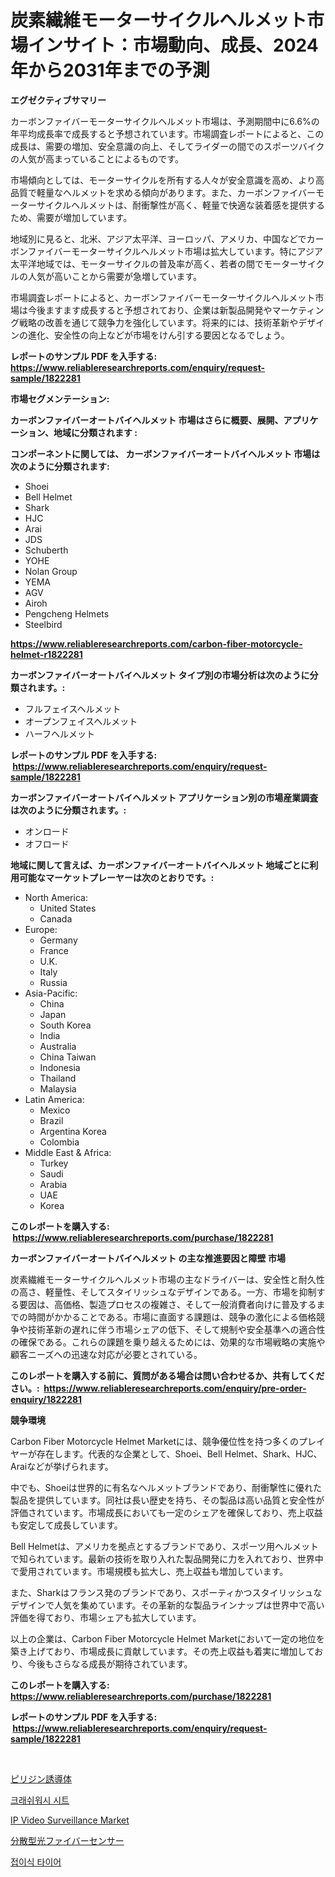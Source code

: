 <p><h1>炭素繊維モーターサイクルヘルメット市場インサイト：市場動向、成長、2024年から2031年までの予測</h1></p><p><strong>エグゼクティブサマリー</strong></p>
<p><p>カーボンファイバーモーターサイクルヘルメット市場は、予測期間中に6.6%の年平均成長率で成長すると予想されています。市場調査レポートによると、この成長は、需要の増加、安全意識の向上、そしてライダーの間でのスポーツバイクの人気が高まっていることによるものです。</p><p>市場傾向としては、モーターサイクルを所有する人々が安全意識を高め、より高品質で軽量なヘルメットを求める傾向があります。また、カーボンファイバーモーターサイクルヘルメットは、耐衝撃性が高く、軽量で快適な装着感を提供するため、需要が増加しています。</p><p>地域別に見ると、北米、アジア太平洋、ヨーロッパ、アメリカ、中国などでカーボンファイバーモーターサイクルヘルメット市場は拡大しています。特にアジア太平洋地域では、モーターサイクルの普及率が高く、若者の間でモーターサイクルの人気が高いことから需要が急増しています。</p><p>市場調査レポートによると、カーボンファイバーモーターサイクルヘルメット市場は今後ますます成長すると予想されており、企業は新製品開発やマーケティング戦略の改善を通じて競争力を強化しています。将来的には、技術革新やデザインの進化、安全性の向上などが市場をけん引する要因となるでしょう。</p></p>
<p><strong>レポートのサンプル PDF を入手する: <a href="https://www.reliableresearchreports.com/enquiry/request-sample/1822281">https://www.reliableresearchreports.com/enquiry/request-sample/1822281</a></strong></p>
<p><strong>市場セグメンテーション:</strong></p>
<p><strong> カーボンファイバーオートバイヘルメット 市場はさらに概要、展開、アプリケーション、地域に分類されます :</strong></p>
<p><strong>コンポーネントに関しては、 カーボンファイバーオートバイヘルメット 市場は次のように分類されます: &nbsp;</strong></p>
<p><ul><li>Shoei</li><li>Bell Helmet</li><li>Shark</li><li>HJC</li><li>Arai</li><li>JDS</li><li>Schuberth</li><li>YOHE</li><li>Nolan Group</li><li>YEMA</li><li>AGV</li><li>Airoh</li><li>Pengcheng Helmets</li><li>Steelbird</li></ul></p>
<p><strong><a href="https://www.reliableresearchreports.com/carbon-fiber-motorcycle-helmet-r1822281">https://www.reliableresearchreports.com/carbon-fiber-motorcycle-helmet-r1822281</a></strong></p>
<p><strong> カーボンファイバーオートバイヘルメット タイプ別の市場分析は次のように分類されます。:</strong></p>
<p><ul><li>フルフェイスヘルメット</li><li>オープンフェイスヘルメット</li><li>ハーフヘルメット</li></ul></p>
<p><strong>レポートのサンプル PDF を入手する: &nbsp;<a href="https://www.reliableresearchreports.com/enquiry/request-sample/1822281">https://www.reliableresearchreports.com/enquiry/request-sample/1822281</a></strong></p>
<p><strong> カーボンファイバーオートバイヘルメット アプリケーション別の市場産業調査は次のように分類されます。:</strong></p>
<p><ul><li>オンロード</li><li>オフロード</li></ul></p>
<p><strong>地域に関して言えば、カーボンファイバーオートバイヘルメット 地域ごとに利用可能なマーケットプレーヤーは次のとおりです。:</strong></p>
<p><ul>
    <li>
        North America:
        <ul>
            <li>United States</li>
            <li>Canada</li>
        </ul>
    </li>
    <li>
        Europe:
        <ul>
            <li>Germany</li>
            <li>France</li>
            <li>U.K.</li>
            <li>Italy</li>
            <li>Russia</li>
        </ul>
    </li>
    <li>
        Asia-Pacific:
        <ul>
            <li>China</li>
            <li>Japan</li>
            <li>South Korea</li>
            <li>India</li>
            <li>Australia</li>
            <li>China Taiwan</li>
            <li>Indonesia</li>
            <li>Thailand</li>
            <li>Malaysia</li>
        </ul>
    </li>
    <li>
        Latin America:
        <ul>
            <li>Mexico</li>
            <li>Brazil</li>
            <li>Argentina Korea</li>
            <li>Colombia</li>
        </ul>
    </li>
    <li>
        Middle East & Africa:
        <ul>
            <li>Turkey</li>
            <li>Saudi</li>
            <li>Arabia</li>
            <li>UAE</li>
            <li>Korea</li>
        </ul>
    </li>
    </ul></p>
<p><strong>このレポートを購入する: &nbsp;<a href="https://www.reliableresearchreports.com/purchase/1822281">https://www.reliableresearchreports.com/purchase/1822281</a></strong></p>
<p><strong>カーボンファイバーオートバイヘルメット の主な推進要因と障壁 市場</strong></p>
<p><p>炭素繊維モーターサイクルヘルメット市場の主なドライバーは、安全性と耐久性の高さ、軽量性、そしてスタイリッシュなデザインである。一方、市場を抑制する要因は、高価格、製造プロセスの複雑さ、そして一般消費者向けに普及するまでの時間がかかることである。市場に直面する課題は、競争の激化による価格競争や技術革新の遅れに伴う市場シェアの低下、そして規制や安全基準への適合性の確保である。これらの課題を乗り越えるためには、効果的な市場戦略の実施や顧客ニーズへの迅速な対応が必要とされている。</p></p>
<p><strong>このレポートを購入する前に、質問がある場合は問い合わせるか、共有してください。:&nbsp; <a href="https://www.reliableresearchreports.com/enquiry/pre-order-enquiry/1822281">https://www.reliableresearchreports.com/enquiry/pre-order-enquiry/1822281</a></strong></p>
<p><strong>競争環境</strong></p>
<p><p>Carbon Fiber Motorcycle Helmet Marketには、競争優位性を持つ多くのプレイヤーが存在します。代表的な企業として、Shoei、Bell Helmet、Shark、HJC、Araiなどが挙げられます。</p><p>中でも、Shoeiは世界的に有名なヘルメットブランドであり、耐衝撃性に優れた製品を提供しています。同社は長い歴史を持ち、その製品は高い品質と安全性が評価されています。市場成長においても一定のシェアを確保しており、売上収益も安定して成長しています。</p><p>Bell Helmetは、アメリカを拠点とするブランドであり、スポーツ用ヘルメットで知られています。最新の技術を取り入れた製品開発に力を入れており、世界中で愛用されています。市場規模も拡大し、売上収益も増加しています。</p><p>また、Sharkはフランス発のブランドであり、スポーティかつスタイリッシュなデザインで人気を集めています。その革新的な製品ラインナップは世界中で高い評価を得ており、市場シェアも拡大しています。</p><p>以上の企業は、Carbon Fiber Motorcycle Helmet Marketにおいて一定の地位を築き上げており、市場成長に貢献しています。その売上収益も着実に増加しており、今後もさらなる成長が期待されています。</p></p>
<p><strong>このレポートを購入する: &nbsp; <a href="https://www.reliableresearchreports.com/purchase/1822281">https://www.reliableresearchreports.com/purchase/1822281</a></strong></p>
<p><strong>レポートのサンプル PDF を入手する: &nbsp;<a href="https://www.reliableresearchreports.com/enquiry/request-sample/1822281">https://www.reliableresearchreports.com/enquiry/request-sample/1822281</a></strong><strong></strong></p>
<p>&nbsp;</p>
<p><p><a href="https://medium.com/@lawrencewatkins654/%E3%83%94%E3%83%AA%E3%82%B8%E3%83%B3%E8%AA%98%E5%B0%8E%E4%BD%93%E5%B8%82%E5%A0%B4%E3%81%AE%E5%88%86%E6%9E%90-%E3%82%B0%E3%83%AD%E3%83%BC%E3%83%90%E3%83%AB%E7%94%A3%E6%A5%AD%E3%81%AE%E5%B1%95%E6%9C%9B%E3%81%A8%E4%BA%88%E6%B8%AC-2024%E5%B9%B4%E3%81%8B%E3%82%892031%E5%B9%B4%E3%81%BE%E3%81%A7-5e3beba9ad10">ピリジン誘導体</a></p><p><a href="https://medium.com/@bud567768/%ED%81%AC%EB%9E%98%EC%89%AC%EC%9B%8C%EC%8B%9C-%EC%8B%9C%ED%8A%B8-%EC%8B%9C%EC%9E%A5-%EA%B7%9C%EB%AA%A8%EC%99%80-%EC%8B%9C%EC%9E%A5-%EB%8F%99%ED%96%A5-%EC%99%84%EB%B2%BD%ED%95%9C-%EC%82%B0%EC%97%85-%EA%B0%9C%EC%9A%94-2024%EB%85%84%EB%B6%80%ED%84%B0-2031%EB%85%84-3f3121ada0cc">크래쉬워시 시트</a></p><p><a href="https://www.linkedin.com/pulse/ip-video-surveillance-market-key-successful-business-strategy-hgjde?trackingId=DuN0vI6UL5WE94IZU%2FaQFw%3D%3D">IP Video Surveillance Market</a></p><p><a href="https://medium.com/@samirmayert28/%E5%88%86%E6%95%A3%E5%9E%8B%E5%85%89%E3%83%95%E3%82%A1%E3%82%A4%E3%83%90%E3%83%BC%E3%82%BB%E3%83%B3%E3%82%B5%E3%83%BC%E5%B8%82%E5%A0%B4%E5%88%86%E6%9E%90-%E3%81%9D%E3%81%AEcagr-%E5%B8%82%E5%A0%B4%E3%82%BB%E3%82%B0%E3%83%A1%E3%83%B3%E3%83%86%E3%83%BC%E3%82%B7%E3%83%A7%E3%83%B3%E3%81%A8%E3%82%B0%E3%83%AD%E3%83%BC%E3%83%90%E3%83%AB%E6%A5%AD%E7%95%8C%E6%A6%82%E8%A6%81-8a6e5090a686">分散型光ファイバーセンサー</a></p><p><a href="https://medium.com/@carolynurton5656/%EC%A0%91%EC%9D%B4%EC%8B%9D-%ED%83%80%EC%9D%B4%EC%96%B4-%EC%8B%9C%EC%9E%A5-2031%EB%85%84%EA%B9%8C%EC%A7%80%EC%9D%98-%EC%84%B1%EA%B3%B5%EC%A0%81%EC%9D%B8-%EB%B9%84%EC%A6%88%EB%8B%88%EC%8A%A4-%EC%A0%84%EB%9E%B5-%EC%98%88%EC%B8%A1%EC%9D%84-%EC%9C%84%ED%95%9C-%ED%95%84%EC%88%98%ED%92%88-0c8e06ede503">접이식 타이어</a></p></p>